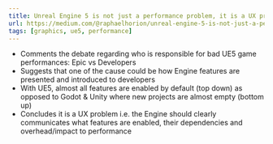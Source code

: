 ```yaml
---
title: Unreal Engine 5 is not just a performance problem, it is a UX problem
url: https://medium.com/@raphaelhorion/unreal-engine-5-is-not-just-a-performance-problem-it-is-a-ux-problem-1e3bdf86cac4
tags: [graphics, ue5, performance]
---
```


- Comments the debate regarding who is responsible for bad UE5 game performances: Epic vs Developers
- Suggests that one of the cause could be how Engine features are presented and introduced to developers
- With UE5, almost all features are enabled by default (top down) as opposed to Godot & Unity where new projects are almost empty (bottom up)
- Concludes it is a UX problem i.e. the Engine should clearly communicates what features are enabled, their dependencies and overhead/impact to performance
